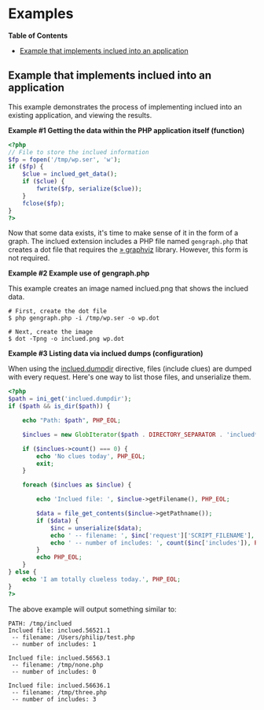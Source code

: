 Examples
========

**Table of Contents**

-   [Example that implements inclued into an
    application](/inclued/examples.html#Example%20that%20implements%20inclued%20into%20an%20application)

Example that implements inclued into an application
---------------------------------------------------

This example demonstrates the process of implementing inclued into an
existing application, and viewing the results.

**Example \#1 Getting the data within the PHP application itself
(function)**

``` php
<?php
// File to store the inclued information
$fp = fopen('/tmp/wp.ser', 'w');
if ($fp) {
    $clue = inclued_get_data();
    if ($clue) {
        fwrite($fp, serialize($clue));
    }
    fclose($fp);
}
?>
```

Now that some data exists, it's time to make sense of it in the form of
a graph. The inclued extension includes a PHP file named `gengraph.php`
that creates a dot file that requires the
<a href="http://www.graphviz.org/" class="link external">» graphviz</a>
library. However, this form is not required.

**Example \#2 Example use of gengraph.php**

This example creates an image named inclued.png that shows the inclued
data.

``` shell
# First, create the dot file
$ php gengraph.php -i /tmp/wp.ser -o wp.dot

# Next, create the image
$ dot -Tpng -o inclued.png wp.dot
```

**Example \#3 Listing data via inclued dumps (configuration)**

When using the
<a href="/inclued/setup.html#" class="link">inclued.dumpdir</a>
directive, files (include clues) are dumped with every request. Here's
one way to list those files, and <span
class="function">unserialize</span> them.

``` php
<?php
$path = ini_get('inclued.dumpdir');
if ($path && is_dir($path)) {

    echo "Path: $path", PHP_EOL;

    $inclues = new GlobIterator($path . DIRECTORY_SEPARATOR . 'inclued*');

    if ($inclues->count() === 0) {
        echo 'No clues today', PHP_EOL;
        exit;
    }

    foreach ($inclues as $inclue) {

        echo 'Inclued file: ', $inclue->getFilename(), PHP_EOL;

        $data = file_get_contents($inclue->getPathname());
        if ($data) {
            $inc = unserialize($data);
            echo ' -- filename: ', $inc['request']['SCRIPT_FILENAME'], PHP_EOL;
            echo ' -- number of includes: ', count($inc['includes']), PHP_EOL;
        }
        echo PHP_EOL;
    }
} else {
    echo 'I am totally clueless today.', PHP_EOL;
}
?>
```

The above example will output something similar to:

    PATH: /tmp/inclued
    Inclued file: inclued.56521.1
     -- filename: /Users/philip/test.php
     -- number of includes: 1

    Inclued file: inclued.56563.1
     -- filename: /tmp/none.php
     -- number of includes: 0

    Inclued file: inclued.56636.1
     -- filename: /tmp/three.php
     -- number of includes: 3
